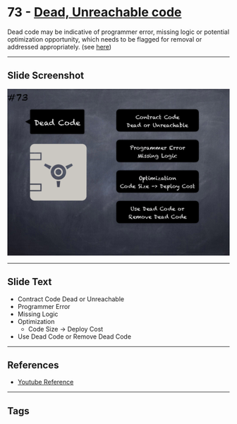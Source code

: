 # 73 - [Dead, Unreachable code](Dead,%20Unreachable%20code.md)
Dead code may be indicative of programmer error, missing logic or potential optimization opportunity, which needs to be flagged for removal or addressed appropriately. (see [here](https://en.wikipedia.org/wiki/Dead_code))

___
## Slide Screenshot
![073.png](../../images/pitfalls_and_best_practices101/073.png)
___
## Slide Text
- Contract Code Dead or Unreachable
- Programmer Error
- Missing Logic
- Optimization
	- Code Size -> Deploy Cost
- Use Dead Code or Remove Dead Code
___
## References
- [Youtube Reference](https://youtu.be/byA3MLLiKMM?t=681)
___
## Tags